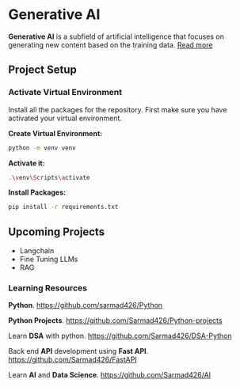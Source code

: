 # Generative AI

**Generative AI** is a subfield of artificial intelligence that focuses on generating new content based on the training data. [Read more](./1-Gen-AI/)

## Project Setup

### Activate Virtual Environment

Install all the packages for the repository. First make sure you have activated your virtual environment.

**Create Virtual Environment:**

```bash
python -m venv venv
```

**Activate it:**

```bash
.\venv\Scripts\activate
```

**Install Packages:**

```bash
pip install -r requirements.txt
```

## Upcoming Projects

- Langchain
- Fine Tuning LLMs
- RAG

### Learning Resources

**Python**. <https://github.com/sarmad426/Python>

**Python Projects**. <https://github.com/Sarmad426/Python-projects>

Learn **DSA** with python. <https://github.com/Sarmad426/DSA-Python>

Back end **API** development using **Fast API**. <https://github.com/Sarmad426/FastAPI>

Learn **AI** and **Data Science**. <https://github.com/Sarmad426/AI>
